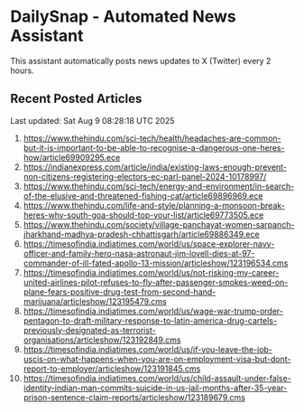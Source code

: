 # DailySnap - Automated News Assistant

This assistant automatically posts news updates to X (Twitter) every 2 hours.

## Recent Posted Articles

Last updated: Sat Aug  9 08:28:18 UTC 2025

1. https://www.thehindu.com/sci-tech/health/headaches-are-common-but-it-is-important-to-be-able-to-recognise-a-dangerous-one-heres-how/article69909295.ece
2. https://indianexpress.com/article/india/existing-laws-enough-prevent-non-citizens-registering-electors-ec-parl-panel-2024-10178997/
3. https://www.thehindu.com/sci-tech/energy-and-environment/in-search-of-the-elusive-and-threatened-fishing-cat/article69896969.ece
4. https://www.thehindu.com/life-and-style/planning-a-monsoon-break-heres-why-south-goa-should-top-your-list/article69773505.ece
5. https://www.thehindu.com/society/village-panchayat-women-sarpanch-jharkhand-madhya-pradesh-chhattisgarh/article69886349.ece
6. https://timesofindia.indiatimes.com/world/us/space-explorer-navy-officer-and-family-hero-nasa-astronaut-jim-lovell-dies-at-97-commander-of-ill-fated-apollo-13-mission/articleshow/123196534.cms
7. https://timesofindia.indiatimes.com/world/us/not-risking-my-career-united-airlines-pilot-refuses-to-fly-after-passenger-smokes-weed-on-plane-fears-positive-drug-test-from-second-hand-marijuana/articleshow/123195479.cms
8. https://timesofindia.indiatimes.com/world/us/wage-war-trump-order-pentagon-to-draft-military-response-to-latin-america-drug-cartels-previously-designated-as-terrorist-organisations/articleshow/123192849.cms
9. https://timesofindia.indiatimes.com/world/us/if-you-leave-the-job-uscis-on-what-happens-when-you-are-on-employment-visa-but-dont-report-to-employer/articleshow/123191845.cms
10. https://timesofindia.indiatimes.com/world/us/child-assault-under-false-identity-indian-man-commits-suicide-in-us-jail-months-after-35-year-prison-sentence-claim-reports/articleshow/123189679.cms
